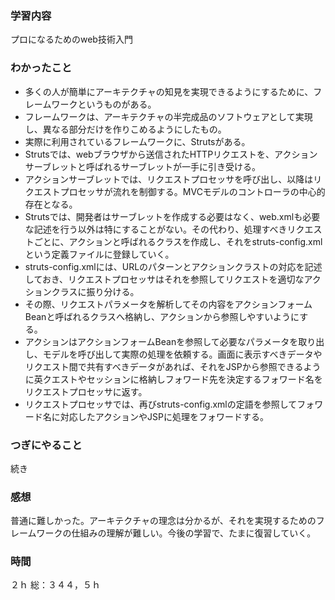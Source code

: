 ### 学習内容
プロになるためのweb技術入門
### わかったこと
- 多くの人が簡単にアーキテクチャの知見を実現できるようにするために、フレームワークというものがある。
- フレームワークは、アーキテクチャの半完成品のソフトウェアとして実現し、異なる部分だけを作りこめるようにしたもの。
- 実際に利用されているフレームワークに、Strutsがある。
- Strutsでは、webブラウザから送信されたHTTPリクエストを、アクションサーブレットと呼ばれるサーブレットが一手に引き受ける。
- アクションサーブレットでは、リクエストプロセッサを呼び出し、以降はリクエストプロセッサが流れを制御する。MVCモデルのコントローラの中心的存在となる。
- Strutsでは、開発者はサーブレットを作成する必要はなく、web.xmlも必要な記述を行う以外は特にすることがない。その代わり、処理すべきリクエストごとに、アクションと呼ばれるクラスを作成し、それをstruts-config.xmlという定義ファイルに登録していく。
- struts-config.xmlには、URLのパターンとアクションクラストの対応を記述しておき、リクエストプロセッサはそれを参照してリクエストを適切なアクションクラスに振り分ける。
- その際、リクエストパラメータを解析してその内容をアクションフォームBeanと呼ばれるクラスへ格納し、アクションから参照しやすいようにする。
- アクションはアクションフォームBeanを参照して必要なパラメータを取り出し、モデルを呼び出して実際の処理を依頼する。画面に表示すべきデータやリクエスト間で共有すべきデータがあれば、それをJSPから参照できるように英クエストやセッションに格納しフォワード先を決定するフォワード名をリクエストプロセッサに返す。
- リクエストプロセッサでは、再びstruts-config.xmlの定語を参照してフォワード名に対応したアクションやJSPに処理をフォワードする。
### つぎにやること
続き
### 感想
普通に難しかった。アーキテクチャの理念は分かるが、それを実現するためのフレームワークの仕組みの理解が難しい。今後の学習で、たまに復習していく。
### 時間
２ｈ
総：３４４，５ｈ
